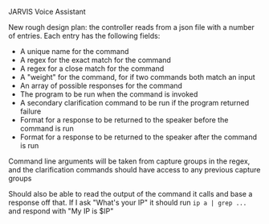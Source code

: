 JARVIS Voice Assistant

New rough design plan:
the controller reads from a json file with a number of entries. Each entry has the following fields:
- A unique name for the command
- A regex for the exact match for the command
- A regex for a close match for the command 
- A "weight" for the command, for if two commands both match an input
- An array of possible responses for the command
- The program to be run when the command is invoked
- A secondary clarification command to be run if the program returned failure
- Format for a response to be returned to the speaker before the command is run
- Format for a response to be returned to the speaker after the command is run

Command line arguments will be taken from capture groups in the regex, and the clarification commands should have access to any previous capture groups

Should also be able to read the output of the command it calls and base a response off that. If I ask "What's your IP" it should run `ip a | grep ... ` and respond with "My IP is $IP"
